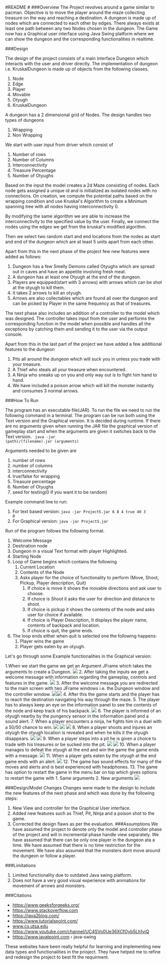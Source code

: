 #README #
###Overview
The Project revolves around a game similar to pacman. Objective is to move the player around the maze collecting 
treasure on the way and reaching a destination. A dungeon is made up of nodes which are connected to each other by
edges. There always exists at least one path between any two Nodes chosen in the dungeon. The Game now has a Graphical 
user interface using Java Swing platform where we can show the dungeon and the 
corresponding functionalities in realtime.

###Design

The design of the project consists of a main interface Dungeon which interacts with the user and driver directly.
The implementation of dungeon i.e. 
KruskalDungeon is made up of objects from the following classes.
1. Node
2. Edge 
3. Player 
4. Movable
5. Otyugh
6. KruskalDungeon


A dungeon has a 2 dimensional grid of Nodes. The design handles two types of dungeons
1. Wrapping
2. Non Wrapping

We start with user input from driver which consist of 
1. Number of rows
2. Number of Columns
3. Interconnectivity
4. Treasure Percentage
5. Number of Otyughs

Based on the input the model creates a 2d Maze consisting of nodes.
Each node gets assigned a unique id and is initialized as isolated nodes with no connections.
On creation, we compute the potential paths based on the wrapping condition and use Kruskal's 
Algorithm to create a Minimum spanning tree with all nodes having interconnectivity 0. 

By modifying the same algorithm we are able to increase the interconnectivity to the specified value by the user.
Finally, we connect the nodes using the edges we get from the kruskal's modified algorithm.

Then we select two random start and end locations from the nodes as start and end of the dungeon which are at least 5
units apart from each other.

Apart from this in the next phase of the project few new features were added as follows:


1. Dungeon has a few Smelly Demons called Otyughs which are spread out in caves and have an appetite involving fresh meat. 
2. A dungeon has at least one Otyugh at the end of the dungeon.
3. Players are equipped(start with 3 arrows) with arrows which can be shot at the otyugh to kill them. 
4. It takes 2 arrows to kill an otyugh.
5. Arrows are also collectables which are found all over the dungeon and can be picked by Player in the same frequency as that of treasures.



The next phase also includes an addition of a controller to the model which was designed. The controller takes input 
from the user and performs the corresponding function in the model when possible and handles all the exceptions by 
catching them and sending it to the user via the output console.

Apart from this in the last part of the project we have added a few additional features to the dungeon

1. Pits all around the dungeon which will suck you in unless you trade with your treasure.
2. A Thief who steals all your treasure when encountered.
3. A Ninja who sneaks up on you and only way out is to fight him hand to hand.
4. We have included a poison arrow which will kill the monster instantly and consumes 3 normal arrows.

###How To Run

The program has an executable file(JAR). To run the file we need to run the following command in a terminal.
The program can be run both using the Text version and the Graphical version.
It is decided during runtime. If there are no arguments given when running the JAR file the graphical version of 
gameplay start and when the arguments are given it switches back to the Text version.
<code>
java -jar (path)/(filename).jar (arguments)
</code>

Arguments needed to be given are 
1. number of rows
2. number of columns
3. interconnectivity
4. true/false for wrapping
5. Treasure percentage
6. Number of Otyughs
7. seed for testing(0 if you want it to be random)

Example command line to run:

1. For  text based version:
   <code>java -jar Project5.jar 6 8 4 true 40 3 0</code>
2. For Graphical version:
   <code>java -jar Project5.jar
   </code>

Run of the program follows the following format.
1. Welcome Message
2. Destination node
3. Dungeon in a visual Text format with player Highlighted.
4. Starting Node
5. Loop of Game begins which contains the following 
   1. Current Location
   2. Contents of the Node
   3. Asks player for the choice of functionality to perform (Move, Shoot, Pickup, Player description, Quit)
      1. If choice is move it shows the movable directions and ask user to choose.
      2. If choice is Shoot it asks the user for direction and distance to shoot.
      3. If choice is pickup it shows the contents of the node and asks user for choice if available.
      4. If choice is Player Description, It displays the player name, contents of backpack and location.
      5. If choice is quit, the game ends.
6. The loop ends either when quit is selected one the following happens:
   1. Player wins the game
   2. Player gets eaten by an otyugh.


Let's go through some Example functionalities in the Graphical version:

1.When we start the game we get an Argument JFrame which takes the arguments 
to create a Dungeon.
![](../res/gameplay/arguments.png)
2. After taking the inputs we get a welcome message with information regarding the gameplay, controls and features in the game.
![](../res/gameplay/welcome.png)
3. After the welcome message you are redirected to the main screen with two JFrame windows i.e. the Dungeon window and the controller window.
![](../res/gameplay/dungeon.png)![](../res/gameplay/controlPanel.png)
4. After this the game starts and the player has to reach the destination navigating his way through the maze.
5. The player has to always keep an eye on the information panel to see the contents of the node and keep track of his backpack.
   ![](../res/gameplay/informationPanel.png)
6. The player is informed of an otyugh nearby by the pungency sensor in the information panel and a sound alert.
7. When a player encounters a ninja, he fights him in a duel with a 50/50 chance to win.
   ![](../res/gameplay/ninjaDuel.png) ![](../res/gameplay/ninjaDefeated.png) ![](../res/gameplay/ninjaWins.png)
8. When a player shoots and injures an otyugh the otyugh location is revealed and when he kills it the otyugh disappears.
   ![](../res/gameplay/injuredOtyugh.png) ![](../res/gameplay/killedOtyugh.png)
9. When a player steps into a pit he is given a choice to trade with his treasures or be sucked into the pit.
   ![](../res/gameplay/pitChoice.png) ![](../res/gameplay/suckedInPit.png)
10. When a player manages to defeat the otyugh at the end and win the game the game ends with a message.
    ![](../res/gameplay/gameWon.png)
11. When a player gets eaten by the otyugh at the end game ends with an alert.
    ![](../res/gameplay/eatenbyOtyugh.png)
12. The game has sound effects for many of the moves and alerts and is best experienced with headphones.
13. The game has option to restart the game in the menu bar on top which gives options to restart the game with
    1. Same arguments 
    2. New arguments
       ![](../res/gameplay/restartOption.png)

   


###Design/Model Changes
 Changes were made to the design to include the new features of the next phase and which was done by the following steps:
1. New View and controller for the Graphical User interface.
2. Added new features such as Thief, Pit, Ninja and a poison shot to the game.
3. Corrected the design flaws as per the evaluation.
###Assumptions 
We have assumed the project to denote only the model and controller phase of the project and will in incremental 
phase handle view separately. We have assumed that there can be only one player in the dungeon ata a time.
We have assumed that there is no time restriction for the movement. We have also assumed that the monsters dont move
around the dungeon or follow a player.

###Limitations
1. Limited functionality due to outdated Java swing platform.
2. Does not have a very good visual experience with animations for movement of arrows and monsters.

###Citations
* https://www.geeksforgeeks.org/
* https://www.stackoverflow.com
* https://java2blog.com/
* https://www.tutorialspoint.com/
* www.cs.utsa.edu
* https://www.youtube.com/channel/UC4SVo0Ue36XCfOyb5Lh1viQ
* https://www.javatpoint.com › java-swing


These websites have been really helpful for learning and implementing new data types and functionalities in the prioject.
They have helped me to refine and redesign the project to best fit the requirment.